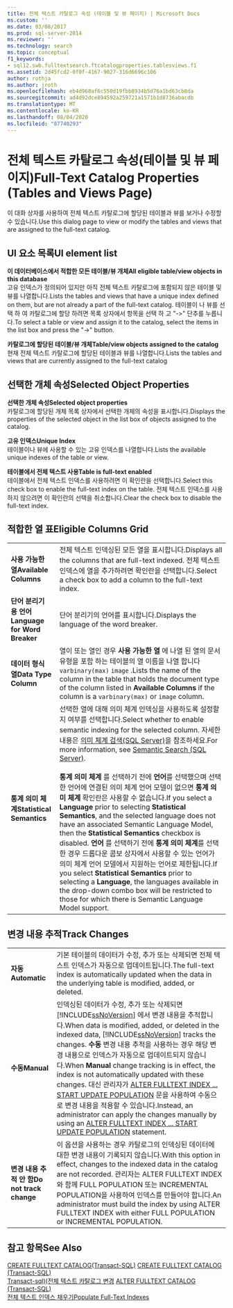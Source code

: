 ```yaml
---
title: 전체 텍스트 카탈로그 속성 (테이블 및 뷰 페이지) | Microsoft Docs
ms.custom: ''
ms.date: 03/08/2017
ms.prod: sql-server-2014
ms.reviewer: ''
ms.technology: search
ms.topic: conceptual
f1_keywords:
- sql12.swb.fulltextsearch.ftcatalogproperties.tablesviews.f1
ms.assetid: 2d45fcd2-0f0f-4167-9027-316d6696c106
author: rothja
ms.author: jroth
ms.openlocfilehash: eb4d968af6c550d19fbb8934b5d76a1bd63cb8da
ms.sourcegitcommit: ad4d92dce894592a259721a1571b1d8736abacdb
ms.translationtype: MT
ms.contentlocale: ko-KR
ms.lasthandoff: 08/04/2020
ms.locfileid: "87740293"
---
```

# <a name="full-text-catalog-properties-tables-and-views-page"></a><span data-ttu-id="74465-102">전체 텍스트 카탈로그 속성(테이블 및 뷰 페이지)</span><span class="sxs-lookup"><span data-stu-id="74465-102">Full-Text Catalog Properties (Tables and Views Page)</span></span>
  <span data-ttu-id="74465-103">이 대화 상자를 사용하여 전체 텍스트 카탈로그에 할당된 테이블과 뷰를 보거나 수정할 수 있습니다.</span><span class="sxs-lookup"><span data-stu-id="74465-103">Use this dialog page to view or modify the tables and views that are assigned to the full-text catalog.</span></span>  
  
## <a name="ui-element-list"></a><span data-ttu-id="74465-104">UI 요소 목록</span><span class="sxs-lookup"><span data-stu-id="74465-104">UI element list</span></span>  
 <span data-ttu-id="74465-105">**이 데이터베이스에서 적합한 모든 테이블/뷰 개체**</span><span class="sxs-lookup"><span data-stu-id="74465-105">**All eligible table/view objects in this database**</span></span>  
 <span data-ttu-id="74465-106">고유 인덱스가 정의되어 있지만 아직 전체 텍스트 카탈로그에 포함되지 않은 테이블 및 뷰를 나열합니다.</span><span class="sxs-lookup"><span data-stu-id="74465-106">Lists the tables and views that have a unique index defined on them, but are not already a part of the full-text catalog.</span></span> <span data-ttu-id="74465-107">테이블이 나 뷰를 선택 하 여 카탈로그에 할당 하려면 목록 상자에서 항목을 선택 하 고 "->" 단추를 누릅니다.</span><span class="sxs-lookup"><span data-stu-id="74465-107">To select a table or view and assign it to the catalog, select the items in the list box and press the "->" button.</span></span>  
  
 <span data-ttu-id="74465-108">**카탈로그에 할당된 테이블/뷰 개체**</span><span class="sxs-lookup"><span data-stu-id="74465-108">**Table/view objects assigned to the catalog**</span></span>  
 <span data-ttu-id="74465-109">현재 전체 텍스트 카탈로그에 할당된 테이블과 뷰를 나열합니다.</span><span class="sxs-lookup"><span data-stu-id="74465-109">Lists the tables and views that are currently assigned to the full-text catalog</span></span>  
  
## <a name="selected-object-properties"></a><span data-ttu-id="74465-110">선택한 개체 속성</span><span class="sxs-lookup"><span data-stu-id="74465-110">Selected Object Properties</span></span>  
 <span data-ttu-id="74465-111">**선택한 개체 속성**</span><span class="sxs-lookup"><span data-stu-id="74465-111">**Selected object properties**</span></span>  
 <span data-ttu-id="74465-112">카탈로그에 할당된 개체 목록 상자에서 선택한 개체의 속성을 표시합니다.</span><span class="sxs-lookup"><span data-stu-id="74465-112">Displays the properties of the selected object in the list box of objects assigned to the catalog.</span></span>  
  
 <span data-ttu-id="74465-113">**고유 인덱스**</span><span class="sxs-lookup"><span data-stu-id="74465-113">**Unique Index**</span></span>  
 <span data-ttu-id="74465-114">테이블이나 뷰에 사용할 수 있는 고유 인덱스를 나열합니다.</span><span class="sxs-lookup"><span data-stu-id="74465-114">Lists the available unique indexes of the table or view.</span></span>  
  
 <span data-ttu-id="74465-115">**테이블에서 전체 텍스트 사용**</span><span class="sxs-lookup"><span data-stu-id="74465-115">**Table is full-text enabled**</span></span>  
 <span data-ttu-id="74465-116">테이블에서 전체 텍스트 인덱스를 사용하려면 이 확인란을 선택합니다.</span><span class="sxs-lookup"><span data-stu-id="74465-116">Select this check box to enable the full-text index on the table.</span></span> <span data-ttu-id="74465-117">전체 텍스트 인덱스를 사용하지 않으려면 이 확인란의 선택을 취소합니다.</span><span class="sxs-lookup"><span data-stu-id="74465-117">Clear the check box to disable the full-text index.</span></span>  
  
## <a name="eligible-columns-grid"></a><span data-ttu-id="74465-118">적합한 열 표</span><span class="sxs-lookup"><span data-stu-id="74465-118">Eligible Columns Grid</span></span>  
  
|||  
|-|-|  
|<span data-ttu-id="74465-119">**사용 가능한 열**</span><span class="sxs-lookup"><span data-stu-id="74465-119">**Available Columns**</span></span>|<span data-ttu-id="74465-120">전체 텍스트 인덱싱된 모든 열을 표시합니다.</span><span class="sxs-lookup"><span data-stu-id="74465-120">Displays all the columns that are full-text indexed.</span></span> <span data-ttu-id="74465-121">전체 텍스트 인덱스에 열을 추가하려면 확인란을 선택합니다.</span><span class="sxs-lookup"><span data-stu-id="74465-121">Select a check box to add a column to the full-text index.</span></span>|  
|<span data-ttu-id="74465-122">**단어 분리기 용 언어**</span><span class="sxs-lookup"><span data-stu-id="74465-122">**Language for Word Breaker**</span></span>|<span data-ttu-id="74465-123">단어 분리기의 언어를 표시합니다.</span><span class="sxs-lookup"><span data-stu-id="74465-123">Displays the language of the word breaker.</span></span>|  
|<span data-ttu-id="74465-124">**데이터 형식 열**</span><span class="sxs-lookup"><span data-stu-id="74465-124">**Data Type Column**</span></span>|<span data-ttu-id="74465-125">열이 또는 열인 경우 **사용 가능한 열** 에 나열 된 열의 문서 유형을 포함 하는 테이블의 열 이름을 나열 합니다 `varbinary(max)` `image` .</span><span class="sxs-lookup"><span data-stu-id="74465-125">Lists the name of the column in the table that holds the document type of the column listed in **Available Columns** if the column is a `varbinary(max)` or `image` column.</span></span>|  
|<span data-ttu-id="74465-126">**통계 의미 체계**</span><span class="sxs-lookup"><span data-stu-id="74465-126">**Statistical Semantics**</span></span>|<span data-ttu-id="74465-127">선택한 열에 대해 의미 체계 인덱싱을 사용하도록 설정할지 여부를 선택합니다.</span><span class="sxs-lookup"><span data-stu-id="74465-127">Select whether to enable semantic indexing for the selected column.</span></span> <span data-ttu-id="74465-128">자세한 내용은 [의미 체계 검색&#40;SQL Server&#41;](../relational-databases/search/semantic-search-sql-server.md)을 참조하세요.</span><span class="sxs-lookup"><span data-stu-id="74465-128">For more information, see [Semantic Search &#40;SQL Server&#41;](../relational-databases/search/semantic-search-sql-server.md).</span></span><br /><br /> <span data-ttu-id="74465-129">**통계 의미 체계** 를 선택하기 전에 **언어**를 선택했으며 선택한 언어에 연결된 의미 체계 언어 모델이 없으면 **통계 의미 체계** 확인란은 사용할 수 없습니다.</span><span class="sxs-lookup"><span data-stu-id="74465-129">If you select a **Language** prior to selecting **Statistical Semantics**, and the selected language does not have an associated Semantic Language Model, then the **Statistical Semantics** checkbox is disabled.</span></span> <span data-ttu-id="74465-130">**언어** 를 선택하기 전에 **통계 의미 체계**를 선택한 경우 드롭다운 콤보 상자에서 사용할 수 있는 언어가 의미 체계 언어 모델에서 지원하는 언어로 제한됩니다.</span><span class="sxs-lookup"><span data-stu-id="74465-130">If you select **Statistical Semantics** prior to selecting a **Language**, the languages available in the drop-down combo box will be restricted to those for which there is Semantic Language Model support.</span></span>|  
  
## <a name="track-changes"></a><span data-ttu-id="74465-131">변경 내용 추적</span><span class="sxs-lookup"><span data-stu-id="74465-131">Track Changes</span></span>  
  
|||  
|-|-|  
|<span data-ttu-id="74465-132">**자동**</span><span class="sxs-lookup"><span data-stu-id="74465-132">**Automatic**</span></span>|<span data-ttu-id="74465-133">기본 테이블의 데이터가 수정, 추가 또는 삭제되면 전체 텍스트 인덱스가 자동으로 업데이트됩니다.</span><span class="sxs-lookup"><span data-stu-id="74465-133">The full-text index is automatically updated when the data in the underlying table is modified, added, or deleted.</span></span>|  
|<span data-ttu-id="74465-134">**수동**</span><span class="sxs-lookup"><span data-stu-id="74465-134">**Manual**</span></span>|<span data-ttu-id="74465-135">인덱싱된 데이터가 수정, 추가 또는 삭제되면 [!INCLUDE[ssNoVersion](../includes/ssnoversion-md.md)] 에서 변경 내용을 추적합니다.</span><span class="sxs-lookup"><span data-stu-id="74465-135">When data is modified, added, or deleted in the indexed data, [!INCLUDE[ssNoVersion](../includes/ssnoversion-md.md)] tracks the changes.</span></span> <span data-ttu-id="74465-136">**수동** 변경 내용 추적을 사용하는 경우 해당 변경 내용으로 인덱스가 자동으로 업데이트되지 않습니다.</span><span class="sxs-lookup"><span data-stu-id="74465-136">When **Manual** change tracking is in effect, the index is not automatically updated with these changes.</span></span> <span data-ttu-id="74465-137">대신 관리자가 [ALTER FULLTEXT INDEX ... START UPDATE POPULATION](/sql/t-sql/statements/alter-fulltext-index-transact-sql) 문을 사용하여 수동으로 변경 내용을 적용할 수 있습니다.</span><span class="sxs-lookup"><span data-stu-id="74465-137">Instead, an administrator can apply the changes manually by using an [ALTER FULLTEXT INDEX ... START UPDATE POPULATION](/sql/t-sql/statements/alter-fulltext-index-transact-sql) statement.</span></span>|  
|<span data-ttu-id="74465-138">**변경 내용 추적 안 함**</span><span class="sxs-lookup"><span data-stu-id="74465-138">**Do not track change**</span></span>|<span data-ttu-id="74465-139">이 옵션을 사용하는 경우 카탈로그의 인덱싱된 데이터에 대한 변경 내용이 기록되지 않습니다.</span><span class="sxs-lookup"><span data-stu-id="74465-139">With this option in effect, changes to the indexed data in the catalog are not recorded.</span></span> <span data-ttu-id="74465-140">관리자는 ALTER FULLTEXT INDEX와 함께 FULL POPULATION 또는 INCREMENTAL POPULATION을 사용하여 인덱스를 만들어야 합니다.</span><span class="sxs-lookup"><span data-stu-id="74465-140">An administrator must build the index by using ALTER FULLTEXT INDEX with either FULL POPULATION or INCREMENTAL POPULATION.</span></span>|  
  
## <a name="see-also"></a><span data-ttu-id="74465-141">참고 항목</span><span class="sxs-lookup"><span data-stu-id="74465-141">See Also</span></span>  
 <span data-ttu-id="74465-142">[CREATE FULLTEXT CATALOG&#40;Transact-SQL&#41;](/sql/t-sql/statements/create-fulltext-catalog-transact-sql) </span><span class="sxs-lookup"><span data-stu-id="74465-142">[CREATE FULLTEXT CATALOG &#40;Transact-SQL&#41;](/sql/t-sql/statements/create-fulltext-catalog-transact-sql) </span></span>  
 <span data-ttu-id="74465-143">[Transact-sql&#41;&#40;전체 텍스트 카탈로그 변경](/sql/t-sql/statements/alter-fulltext-catalog-transact-sql) </span><span class="sxs-lookup"><span data-stu-id="74465-143">[ALTER FULLTEXT CATALOG &#40;Transact-SQL&#41;](/sql/t-sql/statements/alter-fulltext-catalog-transact-sql) </span></span>  
 [<span data-ttu-id="74465-144">전체 텍스트 인덱스 채우기</span><span class="sxs-lookup"><span data-stu-id="74465-144">Populate Full-Text Indexes</span></span>](../relational-databases/indexes/indexes.md)  
  
  
